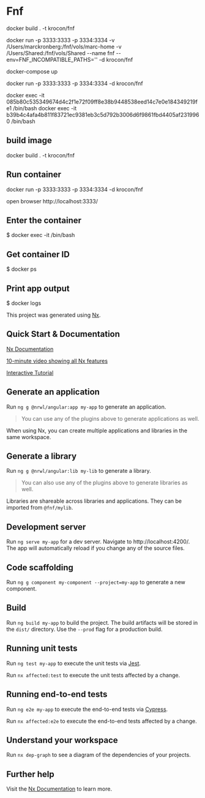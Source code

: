 # Fnf

docker build . -t krocon/fnf

docker run -p 3333:3333 -p 3334:3334 -v /Users/marckronberg:/fnf/vols/marc-home -v /Users/Shared:/fnf/vols/Shared --name fnf --env=FNF_INCOMPATIBLE_PATHS='' -d krocon/fnf




docker-compose up

docker run -p 3333:3333 -p 3334:3334 -d krocon/fnf

docker exec -it 085b80c535349674d4c2f1e72f09ff8e38b9448538eed14c7e0e184349219fe1 /bin/bash
docker exec -it b39b4c4afa4b811f83721ec9381eb3c5d792b3006d6f9861fbd4405af2319960 /bin/bash


## build image
docker build . -t krocon/fnf 

## Run container
docker run -p 3333:3333 -p 3334:3334 -d krocon/fnf

open browser http://localhost:3333/

## Enter the container
$ docker exec -it <container id> /bin/bash

## Get container ID
$ docker ps

## Print app output
$ docker logs <container id>

This project was generated using [Nx](https://nx.dev).

## Quick Start & Documentation

[Nx Documentation](https://nx.dev/angular)

[10-minute video showing all Nx features](https://nx.dev/getting-started/intro)

[Interactive Tutorial](https://nx.dev/tutorial/01-create-application)

## Generate an application

Run `ng g @nrwl/angular:app my-app` to generate an application.

> You can use any of the plugins above to generate applications as well.

When using Nx, you can create multiple applications and libraries in the same workspace.

## Generate a library

Run `ng g @nrwl/angular:lib my-lib` to generate a library.

> You can also use any of the plugins above to generate libraries as well.

Libraries are shareable across libraries and applications. They can be imported from `@fnf/mylib`.

## Development server

Run `ng serve my-app` for a dev server. Navigate to http://localhost:4200/. The app will automatically reload if you
change any of the source files.

## Code scaffolding

Run `ng g component my-component --project=my-app` to generate a new component.

## Build

Run `ng build my-app` to build the project. The build artifacts will be stored in the `dist/` directory. Use
the `--prod` flag for a production build.

## Running unit tests

Run `ng test my-app` to execute the unit tests via [Jest](https://jestjs.io).

Run `nx affected:test` to execute the unit tests affected by a change.

## Running end-to-end tests

Run `ng e2e my-app` to execute the end-to-end tests via [Cypress](https://www.cypress.io).

Run `nx affected:e2e` to execute the end-to-end tests affected by a change.

## Understand your workspace

Run `nx dep-graph` to see a diagram of the dependencies of your projects.

## Further help

Visit the [Nx Documentation](https://nx.dev/angular) to learn more.
